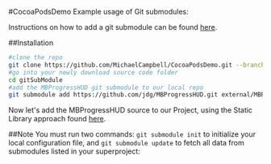 #CocoaPodsDemo
Example usage of Git submodules:

Instructions on how to add a git submodule can be found [here](http://git-scm.com/book/en/Git-Tools-Submodules).

##Installation
```sh
#clone the repo
git clone https://github.com/MichaelCampbell/CocoaPodsDemo.git --branch gitSubModule
#go into your newly download source code folder
cd gitSubModule
#add the MBProgressHUD git submodule to our local repo
git submodule add https://github.com/jdg/MBProgressHUD.git external/MBProgressHUD

```

Now let's add the MBProgressHUD source to our Project, using the Static Library approach found [here](https://github.com/jdg/MBProgressHUD#static-library).

##Note
You must run two commands: ```git submodule init``` to initialize your local configuration file, and ```git submodule update``` to fetch all data from submodules listed in your superproject:
